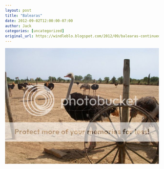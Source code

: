 ```yaml
---
layout: post
title: "Balearas"
date: 2012-09-02T12:00:00-07:00
author: Jack
categories: [uncategorized]
original_url: https://windleblo.blogspot.com/2012/09/balearas-continued.html
---
```


[![Photobucket](/assets/images/blogspot/2012/img_cd9f9c08.jpg)](http://s373.photobucket.com/albums/oo174/windleblo/Balearas/?action=view&current=Nelson.jpg)